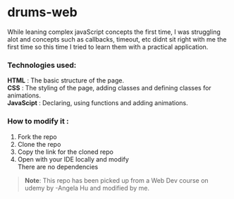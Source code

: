 # drums-web
While leaning complex javaScript concepts the first time, I was struggling alot and concepts such as callbacks, timeout, etc didnt sit right with me the first time so this time I tried to learn them with a practical application. 
### Technologies used:
**HTML** : The basic structure of the page.<br>
**CSS** : The styling of the page, adding classes and defining classes for animations.<br>
**JavaScipt** : Declaring, using functions and adding animations.<br>
### How to modify it :
1. Fork the repo
2. Clone the repo
3. Copy the link for the cloned repo
4. Open with your IDE locally and modify<br>
   There are no dependencies
 >**Note**: This repo has been picked up from a Web Dev course on udemy by -Angela Hu and modified by me. 
